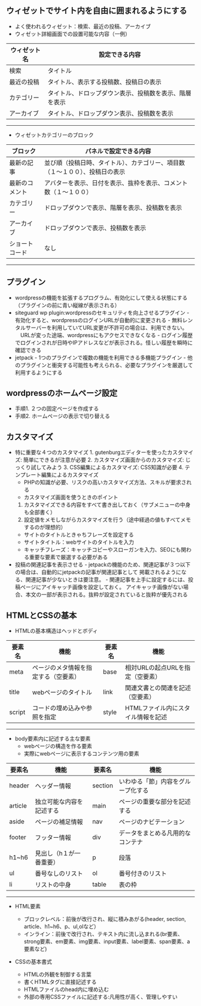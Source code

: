 ﻿## ウィゼットでサイト内を自由に囲まれるようにする
   - よく使われるウィゼット：検索、最近の投稿、アーカイブ
   - ウィゼット詳細画面での設置可能な内容（一例）
   
| ウィゼット名 | 設定できる内容 |
|---|---|
| 検索 | タイトル |
| 最近の投稿 | タイトル、表示する投稿数、投稿日の表示 |
| カテゴリー | タイトル、ドロップダウン表示、投稿数を表示、階層を表示 |
| アーカイブ | タイトル、ドロップダウン表示、投稿数を表示 |

---

   - ウィゼットカテゴリーのブロック
   
| ブロック | パネルで設定できる内容 |
|---|---|
| 最新の記事 | 並び順（投稿日時、タイトル）、カテゴリー、項目数（１～１００）、投稿日の表示 |
| 最新のコメント | アバターを表示、日付を表示、抜枠を表示、コメント数（１～１００） |
| カテゴリー | ドロップダウンで表示、階層を表示、投稿数を表示 |
| アーカイブ | ドロップダウンで表示、投稿数を表示 |
| ショートコード | なし |

---

## プラグイン
   - wordpressの機能を拡張するプログラム、有効化にして使える状態にする（プラグインの前に青い縦線が表示される）
   - siteguard wp plugin:wordpressのセキュリティを向上させるプラグイン
	- 有効化すると、wordpressのログインURLが自動的に変更される
	- 無料レンタルサーバーを利用していてURL変更が不許可の場合は、利用できない。
	　URLが変った途端、wordpressにもアクセスできなくなる
	- ログイン履歴でログインされが日時やIPアドレスなどが表示される。怪しい履歴を瞬時に確認できる
   - jetpack
	- 1つのプラグインで複数の機能を利用できる多機能プラグイン
	- 他のプラグインと衝突する可能性も考えられる、必要なプラグインを厳選して利用するようにする

## wordpressのホームページ設定
   - 手順1. ２つの固定ページを作成する
   - 手順2. ホームページの表示で切り替える　

## カスタマイズ
   - 特に重要な４つのカスタマイズ
	1. gutenburgエディターを使ったカスタマイズ: 簡単にできるが注意が必要
	2. カスタマイズ画面からのカスタマイズ: じっくり試してみよう
	3. CSS編集によるカスタマイズ: CSS知識が必要
	4. テンプレート編集によるカスタマイズ
 	   - PHPの知識が必要、リスクの高いカスタマイズ方法、スキルが要求される
	   - カスタマイズ画面を使うときのポイント
		1. カスタマイズできる内容をすべて書き出しておく（サブメニューの中身も全部書く）
		2. 設定値をメモしながらカスタマイズを行う（途中経過の値もすべてメモするのが理想的）
	   - サイトのタイトルときゃちフレーズを設定する
		- サイトタイトル：webサイトのタイトルを入力
		- キャッチフレーズ：キャッチコピーやスローガンを入力、SEOにも関わる重要な要素で厳選する必要がある
   - 投稿の関連記事を表示させる
	- jetpackの機能のため、関連記事が３つ以下の場合は、自動的にjetpackの記事が関連記事として
	  掲載されるようになる、関連記事が少ないときは要注意。
	- 関連記事を上手に設定するには、投稿ページにアイキャッチ画像を設定しておく。
	  アイキャッチ画像がない場合、本文の一部が表示される。抜粋が設定されていると抜粋が優先される

## HTMLとCSSの基本
   - HTMLの基本構造はヘッドとボディ
   
| 要素名 | 機能 | 要素名 | 機能 |
|---|---|---|---|
| meta | ページのメタ情報を指定する（空要素） | base | 相対URLの起点URLを指定（空要素） |
| title | webページのタイトル | link | 関連文書との関連を記述（空要素） |
| script | コードの埋め込みや参照を指定 | style | HTMLファイル内にスタイル情報を記述 |

---

   - body要素内に記述する主な要素
      - webページの構造を作る要素
      - 実際にwebページに表示するコンテンツ用の要素
      
| 要素名 | 機能 | 要素名 | 機能 |
|---|---|---|---|
| header | ヘッダー情報 | section | いわゆる「節」内容をグループ化する |
| article | 独立可能な内容を記述する | main | ページの重要な部分を記述する |
| aside | ページの補足情報 | nav | ページのナビテーション |
| footer | フッター情報 | div | データをまとめる凡用的なコンテナ |
| h1~h6 | 見出し（h１が一番重要） | p | 段落 |
| ul | 番号なしのリスト | ol | 番号付きのリスト |
| li | リストの中身 | table | 表の枠 |

---

   - HTML要素
      - ブロックレベル：前後が改行され、縦に積みあがる(header, section, article、h1~h6、p、ul,olなど）
      - インライン：前後で改行され、テキスト内に流し込まれる(br要素、strong要素、em要素、img要素、input要素、label要素、span要素、a要素など)
	
   - CSSの基本書式
      - HTMLの外観を制御する言葉
      - 書くHTMLタグに直接記述する
      - HTMLファイルのhead内に埋め込む
      - 外部の専用CSSファイルに記述する:凡用性が高く、管理しやすい	





